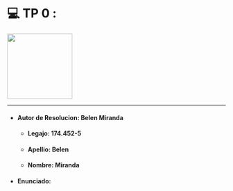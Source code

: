   # 💻 TP 0 : 
<img src="https://media.giphy.com/media/v1.Y2lkPTc5MGI3NjExZHFlemVwbm42ZmQxdmk0NjN5cXI5ZHhtcmV6ZW02czNrOGp2cm9peSZlcD12MV9zdGlja2Vyc19zZWFyY2gmY3Q9cw/QTfX9Ejfra3ZmNxh6B/giphy.gif" width="150" />

------------
- ####  __Autor de Resolucion__: Belen Miranda
    - #### Legajo: 174.452-5
    - #### Apellio: Belen    
    - #### Nombre:  Miranda
- #### Enunciado: 
